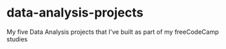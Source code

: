 # data-analysis-projects
My five Data Analysis projects that I've built as part of my freeCodeCamp studies
